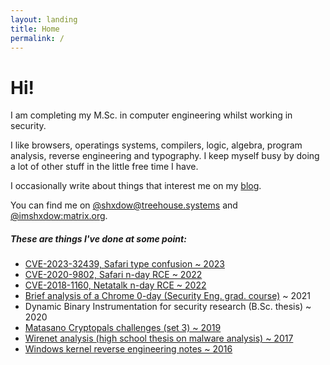```yaml
---
layout: landing
title: Home
permalink: /
---
```


# Hi!

I am completing my M.Sc. in computer
engineering whilst working in security.

I like browsers, operatings systems,
compilers, logic, algebra, program
analysis, reverse
engineering and typography. I keep myself
busy by doing a lot of other stuff in
the little free time I have.

I occasionally write about things that
interest me on my [blog](/blog).

You can find me on 
[@shxdow@treehouse.systems](https://social.treehouse.systems/@shxdow)
and 
[@imshxdow:matrix.org](https://matrix.to/#/@imshxdow:matrix.org).

##### These are things I've done at some point:

<!-- * ▗ ▚▗▜▖▘▛ ▟ ▖ ▚ ~ 2023 -->
* [CVE-2023-32439, Safari type confusion ~ 2023](/cve-2023-32439/)
* [CVE-2020-9802, Safari n-day RCE ~ 2022](/cve-2020-9802)
* [CVE-2018-1160, Netatalk n-day RCE ~ 2022](/cve-2018-1160)
* [Brief analysis of a Chrome 0-day (Security Eng. grad. course)](https://github.com/shxdow/presentations/blob/main/presentation.html) ~ 2021
* Dynamic Binary Instrumentation for security research (B.Sc. thesis) ~ 2020
* [Matasano Cryptopals challenges (set 3) ~ 2019](https://github.com/shxdow/matasano)
* [Wirenet analysis (high school thesis on malware analysis) ~ 2017](/wirenet-analysis/)
* [Windows kernel reverse engineering notes ~ 2016](/nt-kernel-notes/)

<!--
##### These are 5 technologies worth checking out:

* Elixir + Erlang/OTP: this is problably one of the most pieces of engineering I've ever witnessed
* **<mark>TiddlyWiki</mark>**: hackable, non-linear and flexible note taking tool
* **Helix**: a Kakoune inspired modal text editor
-->
